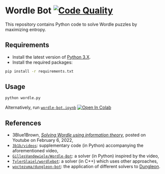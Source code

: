 # Wordle Bot [![Code Quality][codacy-image]][codacy]

This repository contains Python code to solve Wordle puzzles by maximizing entropy.

## Requirements

- Install the latest version of [Python 3.X][python-download-url].
- Install the required packages:

```bash
pip install -r requirements.txt
```

## Usage

```bash
python wordle.py
```

Alternatively, run [`wordle-bot.ipynb`][colab-notebook]
[![Open In Colab][colab-badge]][colab-notebook]

## References

- 3Blue1Brown, [*Solving Wordle using information theory*][youtube-video], posted on Youtube on February 6, 2022,
- [`3b1b/videos`][youtube-supplementary-code]: supplementary code (in Python) accompanying the aforementioned video,
- [`GillesVandewiele/Wordle-Bot`][wordle-bot-python]: a solver (in Python) inspired by the video,
- [`TylerGlaiel/wordlebot`][wordle-bot-cpp]: a solver (in C++) which uses other approaches,
- [`woctezuma/dungleon-bot`][dungleon-bot]: the application of different solvers to [Dungleon][dungleon-rules].

<!-- Definitions -->

[codacy]: <https://www.codacy.com/gh/woctezuma/Wordle-Bot>
[codacy-image]: <https://api.codacy.com/project/badge/Grade/db464b0064aa4bde8ea084bc80f09dcf>

[python-download-url]: <https://www.python.org/downloads/>
[colab-notebook]: <https://colab.research.google.com/github/woctezuma/Wordle-Bot/blob/colab/wordle-bot.ipynb>
[colab-badge]: <https://colab.research.google.com/assets/colab-badge.svg>

[youtube-video]: <https://www.youtube.com/watch?v=v68zYyaEmEA>
[youtube-supplementary-code]: <https://github.com/3b1b/videos/tree/master/_2022/wordle>
[wordle-bot-python]: <https://github.com/GillesVandewiele/Wordle-Bot>
[wordle-bot-cpp]: <https://github.com/TylerGlaiel/wordlebot>
[dungleon-bot]: <https://github.com/woctezuma/dungleon-bot>
[dungleon-rules]: <https://github.com/woctezuma/dungleon/wiki/Rules>
